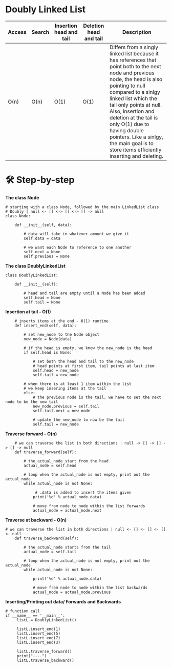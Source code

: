 # Doubly Linked List
|Access| Search |Insertion head and tail|Deletion head and tail |Description |
|------|----------|-------|------------|------------|
O(n)    |O(n)     |O(1)   |O(1)       | Differs from a singly linked list because it has references that point both to the next node and previous node, the head is also pointing to null compared to a sinlgy linked list which the tail only points at null. Also, insertion and deletion at the tail is only O(1) due to having double pointers. Like a sinlgy, the main goal is to store items efficiently inserting and deleting.

 

# 🛠️ Step-by-step

**The class Node**
```
# starting with a class Node, followed by the main LinkedList class
# Doubly | null <- [] <-> [] <-> [] -> null
class Node:
    
    def __init__(self, data):
        
        # data will take in whatever amount we give it
        self.data = data
        
        # we want each Node to reference to one another
        self.next = None
        self.previous = None
```
**The class DoublyLinkedList**
```
class DoublyLinkedList:
    
    def __init__(self):
        
        # head and tail are empty until a Node has been added
        self.head = None
        self.tail = None
```
**Insertion at tail - O(1)**
```
    # inserts items at the end - O(1) runtime
    def insert_end(self, data):
        
        # set new_node to the Node object
        new_node = Node(data)
        
        # if the head is empty, we know the new_node is the head 
        if self.head is None:
            
            # set both the head and tail to the new_node
            # head points at first item, tail points at last item
            self.head = new_node
            self.tail = new_node
        
        # when there is at least 1 item within the list
        # we keep insering items at the tail
        else:
            # the previous node is the tail, we have to set the next node to be the new tail
            new_node.previous = self.tail
            self.tail.next = new_node
            
            # update the new_node to now be the tail
            self.tail = new_node
```
**Traverse forward - O(n)**
```
    # we can traverse the list in both directions | null -> [] -> [] -> [] -> null
    def traverse_forward(self):
        
        # the actual_node start from the head
        actual_node = self.head
        
        # loop when the actual_node is not empty, print out the actual_node
        while actual_node is not None:
            
             # .data is added to insert the items given
            print('%d' % actual_node.data)
            
            # move from node to node within the list forwards
            actual_node = actual_node.next
```
**Traverse at backward - O(n)**
```
# we can traverse the list in both directions | null <- [] <- [] <- [] <- null
    def traverse_backward(self):
        
        # the actual_node starts from the tail
        actual_node = self.tail
        
        # loop when the actual_node is not empty, print out the actual_node
        while actual_node is not None:
            
            print('%d' % actual_node.data)
            
            # move from node to node within the list backwards
            actual_node = actual_node.previous
```
**Inserting/Printing out data/ Forwards and Backwards**
```
# function call
if __name__ == '__main__':
     listL = DoublyLinkedList()
     
     listL.insert_end(1)
     listL.insert_end(5)
     listL.insert_end(7)
     listL.insert_end(3)
     
     listL.traverse_forward()
     print("----")
     listL.traverse_backward()
```






